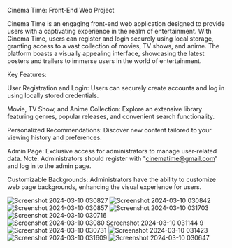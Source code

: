 Cinema Time: Front-End Web Project

Cinema Time is an engaging front-end web application designed to provide users with a captivating experience in the realm of entertainment. With Cinema Time, users can register and login securely using local storage, granting access to a vast collection of movies, TV shows, and anime. The platform boasts a visually appealing interface, showcasing the latest posters and trailers to immerse users in the world of entertainment.

Key Features:

User Registration and Login: Users can securely create accounts and log in using locally stored credentials.

Movie, TV Show, and Anime Collection: Explore an extensive library featuring genres, popular releases, and convenient search functionality.

Personalized Recommendations: Discover new content tailored to your viewing history and preferences.

Admin Page: Exclusive access for administrators to manage user-related data. Note: Administrators should register with "cinematime@gmail.com" and log in to the admin page.

Customizable Backgrounds: Administrators have the ability to customize web page backgrounds, enhancing the visual experience for users.


![Screenshot 2024-03-10 030827](https://github.com/mo-ibrahim22/CinemaTime/assets/125498637/322cfebc-851b-46ac-a997-4b394c5b74b8)
![Screenshot 2024-03-10 030842](https://github.com/mo-ibrahim22/CinemaTime/assets/125498637/b4eea0b7-4c4d-450f-af8d-f99ea64a61f9)
![Screenshot 2024-03-10 030857](https://github.com/mo-ibrahim22/CinemaTime/assets/125498637/c41eb309-e35f-4236-8f0b-b3916979ca7d)
![Screenshot 2024-03-10 031703](https://github.com/mo-ibrahim22/CinemaTime/assets/125498637/1313b93f-3c51-4dc6-9e1f-e7caec9c32e5)
![Screenshot 2024-03-10 030716](https://github.com/mo-ibrahim22/CinemaTime/assets/125498637/13528f97-a20c-4b41-aa03-62b5192bf91f)
![Screenshot 2024-03-10 03080
![Screenshot 2024-03-10 031144](https://github.com/mo-ibrahim22/CinemaTime/assets/125498637/6845299e-2d35-44f9-a0e9-26a01e4c67e7)
9](https://github.com/mo-ibrahim22/CinemaTime/assets/125498637/4996b4d9-b670-477a-8b30-4f3f57ce7284)
![Screenshot 2024-03-10 030731](https://github.com/mo-ibrahim22/CinemaTime/assets/125498637/abea5884-2dd6-4d83-b52b-4fe335a516a1)
![Screenshot 2024-03-10 031423](https://github.com/mo-ibrahim22/CinemaTime/assets/125498637/0dd79f53-7290-49b8-ac53-06e1791fcb73)
![Screenshot 2024-03-10 031609](https://github.com/mo-ibrahim22/CinemaTime/assets/125498637/34a3d28a-2b60-4a28-804e-6e9fde51cc34)
![Screenshot 2024-03-10 030647](https://github.com/mo-ibrahim22/CinemaTime/assets/125498637/c10fdc84-677d-4ad4-94b8-f4c4cc3bb543)


